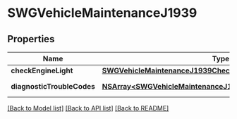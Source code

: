 # SWGVehicleMaintenanceJ1939

## Properties
Name | Type | Description | Notes
------------ | ------------- | ------------- | -------------
**checkEngineLight** | [**SWGVehicleMaintenanceJ1939CheckEngineLight***](SWGVehicleMaintenanceJ1939CheckEngineLight.md) |  | [optional] 
**diagnosticTroubleCodes** | [**NSArray&lt;SWGVehicleMaintenanceJ1939DiagnosticTroubleCodes&gt;***](SWGVehicleMaintenanceJ1939DiagnosticTroubleCodes.md) | J1939 DTCs. | [optional] 

[[Back to Model list]](../README.md#documentation-for-models) [[Back to API list]](../README.md#documentation-for-api-endpoints) [[Back to README]](../README.md)


